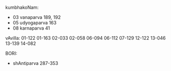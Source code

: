 kumbhakoNam:
- 03 vanaparva 189, 192
- 05 udyogaparva 163
- 08 karnaparva 41

vAvilla:
01-122 01-163 02-033 02-058 06-094 06-112 07-129 12-122 13-046 13-139 14-082 

BORI:
- shAntiparva 287-353